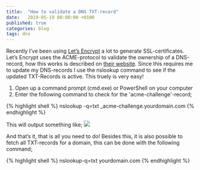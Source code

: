 ```yaml
---
title:  "How to validate a DNS TXT-record"
date:   2019-05-19 00:00:00 +0100
published: true
categories: blog
tags: dns
---
```

Recently I’ve been using [Let’s Encrypt][1] a lot to generate SSL-certificates. Let’s Encrypt uses the ACME-protocol to validate the ownership of a DNS-record, how this works is described on [their website][2]. Since this requires me to update my DNS-records I use the nslookup command to see if the updated TXT-Records is active. This truely is very easy!

1. Open up a command prompt (cmd.exe) or PowerShell on your computer
2. Enter the following command to check for the 'acme-challenge'-record;

{% highlight shell %}
nslookup -q=txt _acme-challenge.yourdomain.com
{% endhighlight %}

This will output something like;
<img src="/images/2019/05/nslookup-result.png" />

And that’s it, that is all you need to do!
Besides this, it is also possible to fetch all TXT-records for a domain, this can be done with the following command;

{% highlight shell %}
nslookup-q=txt yourdomain.com
{% endhighlight %}

[1]: https://letsencrypt.org/ "Let's Encrypt"
[2]: https://letsencrypt.org/how-it-works/ "How does let's encrypt work"